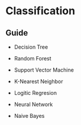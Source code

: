 # Classification

## Guide

* Decision Tree

* Random Forest

* Support Vector Machine

* K-Nearest Neighbor

* Logitic Regresion

* Neural Network

* Naive Bayes



